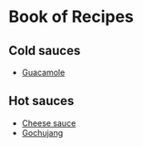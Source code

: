 # Book of Recipes

## Cold sauces
* [Guacamole](guacamole.md)

## Hot sauces
* [Cheese sauce](cheese_sauce.md)
* [Gochujang](gochujang.md)
